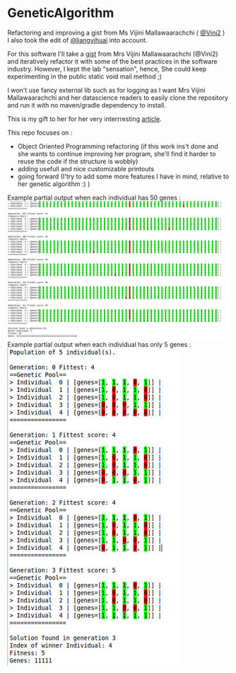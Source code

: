 # GeneticAlgorithm
Refactoring and improving a gist from Ms Vijini Mallawaarachchi ( [@Vini2](https://github.com/Vini2) )  
I also took the edit of [@liangyihuai](https://github.com/liangyihuai) into account.  
  
For this software I'll take a [gist](https://gist.github.com/Vini2/bd22b36ddc69c5327097921f5118b709#file-simpledemoga-java) from Mrs Vijini Mallawaarachchi (@Vini2) and iteratively refactor it with some of the best practices in the software industry. However, I kept the lab "sensation", hence, She could keep experimenting in the public static void mail method ;)  
  
I won't use fancy external lib such as for logging as I want Mrs Vijini Mallawaarachchi and her datascience readers to easily clone the repository and run it with no maven/gradle dependency to install.  
  
This is my gift to her for her very interrresting [article](https://towardsdatascience.com/introduction-to-genetic-algorithms-including-example-code-e396e98d8bf3).  
  
This repo focuses on :  
- Object Oriented Programming refactoring (if this work ins't done and she wants to continue improving her program, she'll find it harder to reuse the code if the structure is wobbly)  
- adding usefull and nice customizable printouts  
- going forward (I'try to add some more features I have in mind, relative to her genetic algorithm :) )  
  
Example partial output when each individual has 50 genes :  
![with some small parameters](screenshots/result1.png)  
Example partial output when each individual has only 5 genes :  
![with some large parameters](screenshots/result2.png)
